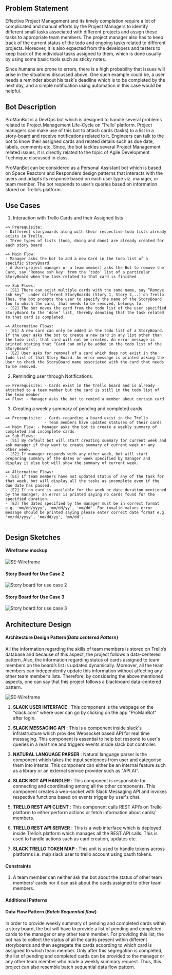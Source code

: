 ## Problem Statement
Effective Project Management and its timely completion require a lot of complicated and manual efforts by the Project Managers to identify different small tasks associated with different projects and assign these tasks to appropriate team members. The project manager also has to keep track of the current status of the todo and ongoing tasks related to different projects. Moreover, it is also expected from the developers and testers to keep track of the individual tasks assigned to them, which is done usually by using some basic tools such as sticky notes.

Since humans are prone to errors, there is a high probability that issues will arise in the situations discussed above. One such example could be, a user needs a reminder about his task's deadline which is to be completed by the next day, and a simple notification using automation in this case would be helpful.

## Bot Description

ProManBot is a DevOps bot which is designed to handle several problems related to Project Management Life-Cycle on ‘Trello’ platform. Project managers can make use of this bot to attach cards (tasks) to a list in a story-board and receive notifications related to it. Engineers can talk to the bot to know their assigned cards and related details such as due date, labels, comments etc. Since, the bot tackles several Project Management related issues, it is directly related to the topic of Agile Development Technique discussed in class.

ProManBot can be considered as a Personal Assistant bot which is based on Space Reactors and Responders design patterns that interacts with the users and adapts its response based on each user type viz. manager, or team member. The bot responds to user’s queries based on information stored on Trello’s platform.

## Use Cases

1. Interaction with Trello Cards and their Assigned lists
```
=> Prerequisite: 
- Different storyboards along with their respective todo lists already exists in Trello. 
- Three types of lists (todo, doing and done) are already created for each story board

=> Main Flow:   
- Manager asks the bot to add a new Card in the todo list of a specific StoryBoard
- A User(project manager or a team member) asks the Bot to remove the Card, say 'Remove ssh key' from the ‘todo’ list of a particular StoryBoard when the task related to that card is finished

=> Sub Flows:   
- [S1] There can exist multiple cards with the same name, say “Remove ssh key”  under different StoryBoards (Story 1, Story 2,..) on Trello. Thus, the bot prompts the user to specify the name of the StoryBoard too to which the card, that needs to be removed, belongs to. 
- [S2] The bot moves the card from the todo list of the user specified StoryBoard to the ‘done’ list, thereby denoting that the task related to that card is completed. 

=> Alternative Flows:   
- [E1] A new card can only be added in the todo list of a StoryBoard. If the user asks the bot to create a new card in any list other than the todo list, that card will not be created. An error message is printed stating that “Card can only be added in the todo list of the StoryBoard” 
- [E2] User asks for removal of a card which does not exist in the todo list of that Story Board. An error message is printed asking the User to check the StoryBoard name associated with the card that needs to be removed.
```

2.  Reminding user through Notifications.
```
=> Prerequisite: - Cards exist in the Trello board and is already attached to a team member but the card is still in the todo list of the team member
=> Flow: - Manager asks the bot to remind a member about certain card
```

3.  Creating a weekly summary of pending and completed cards
```
=> Prerequisite: - Cards regarding a board exist in the Trello
                 - Team members have updated statuses of their cards
=> Main Flow: - Manager asks the bot to create a weekly summary of completed and incomplete cards
=> Sub Flows:   
- [S1] By default bot will start creating summary for current week and ask manager if they want to create summary of current week or any other week.
- [S2] If manager responds with any other week, bot will start preparing summary of the dates or week specified by manager and display it else bot will show the summary of current week.

=> Alternative Flows:   
- [E1] If team members have not updated status of any of the task for that week, bot will display all the tasks as incomplete even if the due date has passed. 
- [E2] If no card is available for the week or date duration mentioned by the manager, an error is printed saying no cards found for the specified duration.
- [E3] The dates specified by the manager must be in correct format e.g. 'mm/dd/yyyy', 'mm/dd/yy', 'mm/dd'. For invalid values error message should be printed saying please enter correct date format e.g. 'mm/dd/yyyy', 'mm/dd/yy', 'mm/dd'.


```

## Design Sketches

#### Wireframe mockup

![SE-Wireframe](./SE-Wireframe-1.png)

#### Story Board for Use Case 2
![Story board for use case 2](./SE-StoryBoard-1.png)

#### Story Board for Use Case 3
![Story board for use case 3](./SE-StoryBoard-2.png)

## Architecture Design

#### Architecture Design Pattern(_Data centered Pattern_)  
All the information regarding the skills of team members is stored on Trello’s database and because of this aspect, the project follows a data-centered pattern. Also, the information regarding status of cards assigned to team members on the board’s list is updated dynamically. Moreover, all the team members can independently update this information without affecting any other team member’s lists. Therefore, by considering the above mentioned aspects, one can say that this project follows a blackboard data-centered pattern.

![SE-Wireframe](./SE-Architecture.png)

1. __SLACK USER INTERFACE__ : This component is the webpage on the "slack.com" where user can go by clicking on the app "ProManBot" after login.

2. __SLACK MESSAGING API__ : This is a component inside slack's infrastructure which provides Websocket based API for real time messaging. This component is essential to help bot respond to user's queries in a real time and triggers events inside slack bot controller.

3. __NATURAL LANGUAGE PARSER__ : Natural language parser is the component which takes the input sentences from user and categorise them into intents. This component can either be an internal feature such as a library or an external service provider such as "API.AI".

4. __SLACK BOT API HANDLER__ : This component is responsible for connecting and coordinating among all the other components. This component creates a web-socket with Slack Messaging API and invokes respective functions based on events trigger by user's chat.

5. __TRELLO REST API CLIENT__ : This component calls REST API’s on Trello platform to either perform actions or fetch information about cards/ members.

6. __TRELLO REST API SERVER__ : This is a web interface which is deployed inside Trello’s platform which manages all the REST API calls. This is used to handle actions such as card creation, updates etc. 

7. __SLACK TRELLO TOKEN MAP__ : This unit is used to handle tokens across platforms i.e. map slack user to trello account using oauth tokens.

#### Constraints

1. A team member can neither ask the bot about the status of other team members’ cards nor it can ask about the cards          assigned to other team members.

#### Additional Patterns

#### Data Flow Pattern (_Batch Sequential flow_)  
In order to provide weekly summary of pending and completed cards within a story board, the bot will have to provide a list of pending and completed cards to the manager or any other team member. For providing this list, the bot has to collect the status of all the cards present within different storyboards and then segregate the cards according to which card is assigned to which team member. Only after this segregation is completed, the list of pending and completed cards can be provided to the manager or any other team member who made a weekly summary request. Thus, this project can also resemble batch sequential data flow pattern. 

